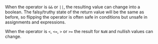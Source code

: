 When the operator is `&&` or `||`, the resulting value can change into a boolean. The falsy/truthy state of the return value will be the same as before, so flipping the operator is often safe in conditions but unsafe in assignments and expressions.

When the operator is `<`, `<=`, `>` or `>=` the result for `NaN` and nullish values can change.